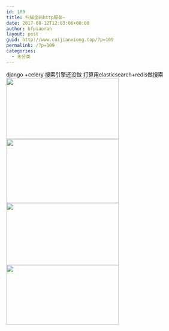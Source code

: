 ```yaml
---
id: 109
title: 扫描全网http服务~
date: 2017-08-12T12:03:06+00:00
author: bfpiaoran
layout: post
guid: http://www.cuijianxiong.top/?p=109
permalink: /?p=109
categories:
  - 未分类
---
```

django +celery 搜索引擎还没做 打算用elasticsearch+redis做搜索  
<img src="http://www.cuijianxiong.top/wp-content/uploads/2017/08/11-300x162.png" alt="" width="300" height="162" class="alignnone size-medium wp-image-110" srcset="http://www.cuijianxiong.top/wp-content/uploads/2017/08/11-300x162.png 300w, http://www.cuijianxiong.top/wp-content/uploads/2017/08/11-768x415.png 768w, http://www.cuijianxiong.top/wp-content/uploads/2017/08/11-1024x553.png 1024w, http://www.cuijianxiong.top/wp-content/uploads/2017/08/11-830x448.png 830w, http://www.cuijianxiong.top/wp-content/uploads/2017/08/11-230x124.png 230w, http://www.cuijianxiong.top/wp-content/uploads/2017/08/11-350x189.png 350w, http://www.cuijianxiong.top/wp-content/uploads/2017/08/11-480x259.png 480w" sizes="(max-width: 300px) 85vw, 300px" />  
<img src="http://www.cuijianxiong.top/wp-content/uploads/2017/08/11-1-300x170.png" alt="" width="300" height="170" class="alignnone size-medium wp-image-111" srcset="http://www.cuijianxiong.top/wp-content/uploads/2017/08/11-1-300x170.png 300w, http://www.cuijianxiong.top/wp-content/uploads/2017/08/11-1-768x435.png 768w, http://www.cuijianxiong.top/wp-content/uploads/2017/08/11-1-1024x580.png 1024w, http://www.cuijianxiong.top/wp-content/uploads/2017/08/11-1-830x470.png 830w, http://www.cuijianxiong.top/wp-content/uploads/2017/08/11-1-230x130.png 230w, http://www.cuijianxiong.top/wp-content/uploads/2017/08/11-1-350x198.png 350w, http://www.cuijianxiong.top/wp-content/uploads/2017/08/11-1-480x272.png 480w, http://www.cuijianxiong.top/wp-content/uploads/2017/08/11-1.png 1417w" sizes="(max-width: 300px) 85vw, 300px" />  
<img src="http://www.cuijianxiong.top/wp-content/uploads/2017/08/11-2-300x165.png" alt="" width="300" height="165" class="alignnone size-medium wp-image-112" srcset="http://www.cuijianxiong.top/wp-content/uploads/2017/08/11-2-300x165.png 300w, http://www.cuijianxiong.top/wp-content/uploads/2017/08/11-2-768x423.png 768w, http://www.cuijianxiong.top/wp-content/uploads/2017/08/11-2-1024x564.png 1024w, http://www.cuijianxiong.top/wp-content/uploads/2017/08/11-2-830x457.png 830w, http://www.cuijianxiong.top/wp-content/uploads/2017/08/11-2-230x127.png 230w, http://www.cuijianxiong.top/wp-content/uploads/2017/08/11-2-350x193.png 350w, http://www.cuijianxiong.top/wp-content/uploads/2017/08/11-2-480x264.png 480w, http://www.cuijianxiong.top/wp-content/uploads/2017/08/11-2.png 1439w" sizes="(max-width: 300px) 85vw, 300px" />  
<img src="http://www.cuijianxiong.top/wp-content/uploads/2017/08/11-3-300x159.png" alt="" width="300" height="159" class="alignnone size-medium wp-image-113" srcset="http://www.cuijianxiong.top/wp-content/uploads/2017/08/11-3-300x159.png 300w, http://www.cuijianxiong.top/wp-content/uploads/2017/08/11-3-768x406.png 768w, http://www.cuijianxiong.top/wp-content/uploads/2017/08/11-3-1024x542.png 1024w, http://www.cuijianxiong.top/wp-content/uploads/2017/08/11-3-830x439.png 830w, http://www.cuijianxiong.top/wp-content/uploads/2017/08/11-3-230x122.png 230w, http://www.cuijianxiong.top/wp-content/uploads/2017/08/11-3-350x185.png 350w, http://www.cuijianxiong.top/wp-content/uploads/2017/08/11-3-480x254.png 480w, http://www.cuijianxiong.top/wp-content/uploads/2017/08/11-3.png 1419w" sizes="(max-width: 300px) 85vw, 300px" />